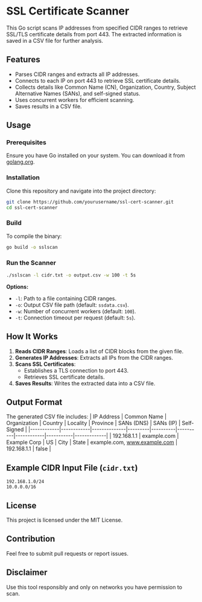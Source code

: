 # SSL Certificate Scanner

This Go script scans IP addresses from specified CIDR ranges to retrieve SSL/TLS certificate details from port 443. The extracted information is saved in a CSV file for further analysis.

## Features
- Parses CIDR ranges and extracts all IP addresses.
- Connects to each IP on port 443 to retrieve SSL certificate details.
- Collects details like Common Name (CN), Organization, Country, Subject Alternative Names (SANs), and self-signed status.
- Uses concurrent workers for efficient scanning.
- Saves results in a CSV file.

## Usage
### Prerequisites
Ensure you have Go installed on your system. You can download it from [golang.org](https://golang.org/dl/).

### Installation
Clone this repository and navigate into the project directory:
```sh
git clone https://github.com/yourusername/ssl-cert-scanner.git
cd ssl-cert-scanner
```

### Build
To compile the binary:
```sh
go build -o sslscan
```

### Run the Scanner
```sh
./sslscan -l cidr.txt -o output.csv -w 100 -t 5s
```
**Options:**
- `-l`: Path to a file containing CIDR ranges.
- `-o`: Output CSV file path (default: `ssdata.csv`).
- `-w`: Number of concurrent workers (default: `100`).
- `-t`: Connection timeout per request (default: `5s`).

## How It Works
1. **Reads CIDR Ranges**: Loads a list of CIDR blocks from the given file.
2. **Generates IP Addresses**: Extracts all IPs from the CIDR ranges.
3. **Scans SSL Certificates**:
   - Establishes a TLS connection to port 443.
   - Retrieves SSL certificate details.
4. **Saves Results**: Writes the extracted data into a CSV file.

## Output Format
The generated CSV file includes:
| IP Address | Common Name | Organization | Country | Locality | Province | SANs (DNS) | SANs (IP) | Self-Signed |
|------------|------------|--------------|---------|----------|----------|------------|-----------|-------------|
| 192.168.1.1 | example.com | Example Corp | US | City | State | example.com, www.example.com | 192.168.1.1 | false |

## Example CIDR Input File (`cidr.txt`)
```
192.168.1.0/24
10.0.0.0/16
```

## License
This project is licensed under the MIT License.

## Contribution
Feel free to submit pull requests or report issues.

## Disclaimer
Use this tool responsibly and only on networks you have permission to scan.

